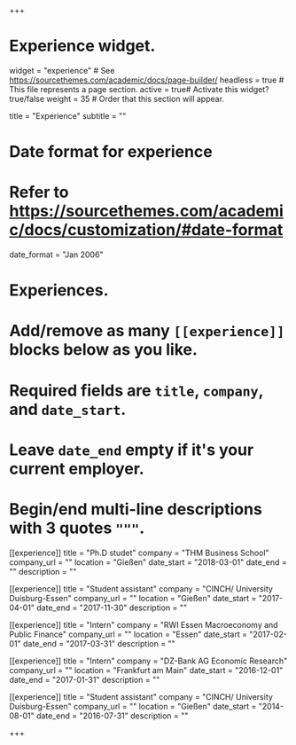+++
# Experience widget.
widget = "experience"  # See https://sourcethemes.com/academic/docs/page-builder/
headless = true  # This file represents a page section.
active = true# Activate this widget? true/false
weight = 35 # Order that this section will appear.

title = "Experience"
subtitle = ""

# Date format for experience
#   Refer to https://sourcethemes.com/academic/docs/customization/#date-format
date_format = "Jan 2006"

# Experiences.
#   Add/remove as many `[[experience]]` blocks below as you like.
#   Required fields are `title`, `company`, and `date_start`.
#   Leave `date_end` empty if it's your current employer.
#   Begin/end multi-line descriptions with 3 quotes `"""`.
[[experience]]
  title = "Ph.D studet"
  company = "THM Business School"
  company_url = ""
  location = "Gießen"
  date_start = "2018-03-01"
  date_end = ""
  description = ""


[[experience]]
  title = "Student assistant"
  company = "CINCH/ University Duisburg-Essen"
  company_url = ""
  location = "Gießen"
  date_start = "2017-04-01"
  date_end = "2017-11-30"
  description = ""

[[experience]]
  title = "Intern"
  company = "RWI Essen Macroeconomy and Public Finance"
  company_url = ""
  location = "Essen"
  date_start = "2017-02-01"
  date_end = "2017-03-31"
  description = ""

[[experience]]
  title = "Intern"
  company = "DZ-Bank AG Economic Research"
  company_url = ""
  location = "Frankfurt am Main"
  date_start = "2016-12-01"
  date_end = "2017-01-31"
  description = ""

[[experience]]
  title = "Student assistant"
  company = "CINCH/ University Duisburg-Essen"
  company_url = ""
  location = "Gießen"
  date_start = "2014-08-01"
  date_end = "2016-07-31"
  description = ""

+++
